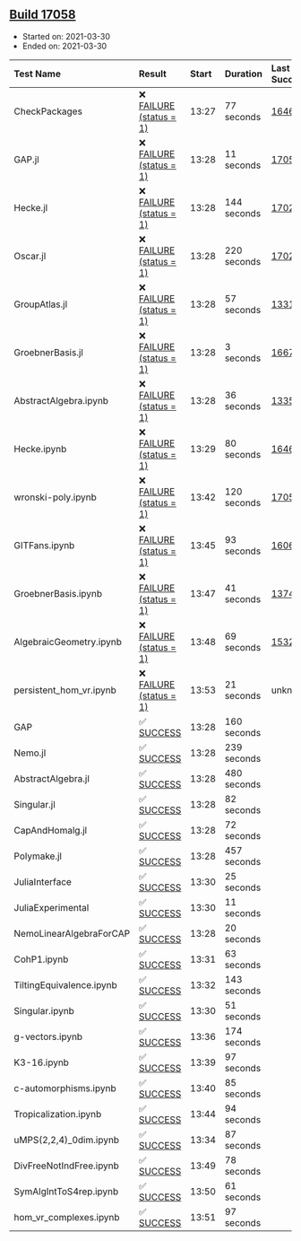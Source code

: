 ## [Build 17058](https://oscarci.mathematik.uni-kl.de/job/oscar/17058/)

* Started on: 2021-03-30
* Ended on: 2021-03-30

| Test Name    | Result | Start | Duration | Last Success | First Failure |
|:-------------|:-------|:------|:---------|:-------------|:--------------|
| CheckPackages | ❌ [FAILURE (status = 1)](https://oscarci.mathematik.uni-kl.de/job/oscar/17058/artifact/logs/build-17058/CheckPackages.log) | 13:27 | 77 seconds | [16463](https://oscarci.mathematik.uni-kl.de/job/oscar/16463/) | [16464](https://oscarci.mathematik.uni-kl.de/job/oscar/16464/) |
| GAP.jl | ❌ [FAILURE (status = 1)](https://oscarci.mathematik.uni-kl.de/job/oscar/17058/artifact/logs/build-17058/GAP.jl.log) | 13:28 | 11 seconds | [17057](https://oscarci.mathematik.uni-kl.de/job/oscar/17057/) | [17058](https://oscarci.mathematik.uni-kl.de/job/oscar/17058/) |
| Hecke.jl | ❌ [FAILURE (status = 1)](https://oscarci.mathematik.uni-kl.de/job/oscar/17058/artifact/logs/build-17058/Hecke.jl.log) | 13:28 | 144 seconds | [17022](https://oscarci.mathematik.uni-kl.de/job/oscar/17022/) | [17023](https://oscarci.mathematik.uni-kl.de/job/oscar/17023/) |
| Oscar.jl | ❌ [FAILURE (status = 1)](https://oscarci.mathematik.uni-kl.de/job/oscar/17058/artifact/logs/build-17058/Oscar.jl.log) | 13:28 | 220 seconds | [17022](https://oscarci.mathematik.uni-kl.de/job/oscar/17022/) | [17023](https://oscarci.mathematik.uni-kl.de/job/oscar/17023/) |
| GroupAtlas.jl | ❌ [FAILURE (status = 1)](https://oscarci.mathematik.uni-kl.de/job/oscar/17058/artifact/logs/build-17058/GroupAtlas.jl.log) | 13:28 | 57 seconds | [13311](https://oscarci.mathematik.uni-kl.de/job/oscar/13311/) | [13312](https://oscarci.mathematik.uni-kl.de/job/oscar/13312/) |
| GroebnerBasis.jl | ❌ [FAILURE (status = 1)](https://oscarci.mathematik.uni-kl.de/job/oscar/17058/artifact/logs/build-17058/GroebnerBasis.jl.log) | 13:28 | 3 seconds | [16676](https://oscarci.mathematik.uni-kl.de/job/oscar/16676/) | [16677](https://oscarci.mathematik.uni-kl.de/job/oscar/16677/) |
| AbstractAlgebra.ipynb | ❌ [FAILURE (status = 1)](https://oscarci.mathematik.uni-kl.de/job/oscar/17058/artifact/logs/build-17058/AbstractAlgebra.ipynb.log) | 13:28 | 36 seconds | [13355](https://oscarci.mathematik.uni-kl.de/job/oscar/13355/) | [13356](https://oscarci.mathematik.uni-kl.de/job/oscar/13356/) |
| Hecke.ipynb | ❌ [FAILURE (status = 1)](https://oscarci.mathematik.uni-kl.de/job/oscar/17058/artifact/logs/build-17058/Hecke.ipynb.log) | 13:29 | 80 seconds | [16463](https://oscarci.mathematik.uni-kl.de/job/oscar/16463/) | [16464](https://oscarci.mathematik.uni-kl.de/job/oscar/16464/) |
| wronski-poly.ipynb | ❌ [FAILURE (status = 1)](https://oscarci.mathematik.uni-kl.de/job/oscar/17058/artifact/logs/build-17058/wronski-poly.ipynb.log) | 13:42 | 120 seconds | [17056](https://oscarci.mathematik.uni-kl.de/job/oscar/17056/) | [17057](https://oscarci.mathematik.uni-kl.de/job/oscar/17057/) |
| GITFans.ipynb | ❌ [FAILURE (status = 1)](https://oscarci.mathematik.uni-kl.de/job/oscar/17058/artifact/logs/build-17058/GITFans.ipynb.log) | 13:45 | 93 seconds | [16068](https://oscarci.mathematik.uni-kl.de/job/oscar/16068/) | [16069](https://oscarci.mathematik.uni-kl.de/job/oscar/16069/) |
| GroebnerBasis.ipynb | ❌ [FAILURE (status = 1)](https://oscarci.mathematik.uni-kl.de/job/oscar/17058/artifact/logs/build-17058/GroebnerBasis.ipynb.log) | 13:47 | 41 seconds | [13748](https://oscarci.mathematik.uni-kl.de/job/oscar/13748/) | [13749](https://oscarci.mathematik.uni-kl.de/job/oscar/13749/) |
| AlgebraicGeometry.ipynb | ❌ [FAILURE (status = 1)](https://oscarci.mathematik.uni-kl.de/job/oscar/17058/artifact/logs/build-17058/AlgebraicGeometry.ipynb.log) | 13:48 | 69 seconds | [15322](https://oscarci.mathematik.uni-kl.de/job/oscar/15322/) | [15323](https://oscarci.mathematik.uni-kl.de/job/oscar/15323/) |
| persistent_hom_vr.ipynb | ❌ [FAILURE (status = 1)](https://oscarci.mathematik.uni-kl.de/job/oscar/17058/artifact/logs/build-17058/persistent_hom_vr.ipynb.log) | 13:53 | 21 seconds | unknown | unknown |
| GAP | ✅ [SUCCESS](https://oscarci.mathematik.uni-kl.de/job/oscar/17058/artifact/logs/build-17058/GAP.log) | 13:28 | 160 seconds |  |  |
| Nemo.jl | ✅ [SUCCESS](https://oscarci.mathematik.uni-kl.de/job/oscar/17058/artifact/logs/build-17058/Nemo.jl.log) | 13:28 | 239 seconds |  |  |
| AbstractAlgebra.jl | ✅ [SUCCESS](https://oscarci.mathematik.uni-kl.de/job/oscar/17058/artifact/logs/build-17058/AbstractAlgebra.jl.log) | 13:28 | 480 seconds |  |  |
| Singular.jl | ✅ [SUCCESS](https://oscarci.mathematik.uni-kl.de/job/oscar/17058/artifact/logs/build-17058/Singular.jl.log) | 13:28 | 82 seconds |  |  |
| CapAndHomalg.jl | ✅ [SUCCESS](https://oscarci.mathematik.uni-kl.de/job/oscar/17058/artifact/logs/build-17058/CapAndHomalg.jl.log) | 13:28 | 72 seconds |  |  |
| Polymake.jl | ✅ [SUCCESS](https://oscarci.mathematik.uni-kl.de/job/oscar/17058/artifact/logs/build-17058/Polymake.jl.log) | 13:28 | 457 seconds |  |  |
| JuliaInterface | ✅ [SUCCESS](https://oscarci.mathematik.uni-kl.de/job/oscar/17058/artifact/logs/build-17058/JuliaInterface.log) | 13:30 | 25 seconds |  |  |
| JuliaExperimental | ✅ [SUCCESS](https://oscarci.mathematik.uni-kl.de/job/oscar/17058/artifact/logs/build-17058/JuliaExperimental.log) | 13:30 | 11 seconds |  |  |
| NemoLinearAlgebraForCAP | ✅ [SUCCESS](https://oscarci.mathematik.uni-kl.de/job/oscar/17058/artifact/logs/build-17058/NemoLinearAlgebraForCAP.log) | 13:28 | 20 seconds |  |  |
| CohP1.ipynb | ✅ [SUCCESS](https://oscarci.mathematik.uni-kl.de/job/oscar/17058/artifact/logs/build-17058/CohP1.ipynb.log) | 13:31 | 63 seconds |  |  |
| TiltingEquivalence.ipynb | ✅ [SUCCESS](https://oscarci.mathematik.uni-kl.de/job/oscar/17058/artifact/logs/build-17058/TiltingEquivalence.ipynb.log) | 13:32 | 143 seconds |  |  |
| Singular.ipynb | ✅ [SUCCESS](https://oscarci.mathematik.uni-kl.de/job/oscar/17058/artifact/logs/build-17058/Singular.ipynb.log) | 13:30 | 51 seconds |  |  |
| g-vectors.ipynb | ✅ [SUCCESS](https://oscarci.mathematik.uni-kl.de/job/oscar/17058/artifact/logs/build-17058/g-vectors.ipynb.log) | 13:36 | 174 seconds |  |  |
| K3-16.ipynb | ✅ [SUCCESS](https://oscarci.mathematik.uni-kl.de/job/oscar/17058/artifact/logs/build-17058/K3-16.ipynb.log) | 13:39 | 97 seconds |  |  |
| c-automorphisms.ipynb | ✅ [SUCCESS](https://oscarci.mathematik.uni-kl.de/job/oscar/17058/artifact/logs/build-17058/c-automorphisms.ipynb.log) | 13:40 | 85 seconds |  |  |
| Tropicalization.ipynb | ✅ [SUCCESS](https://oscarci.mathematik.uni-kl.de/job/oscar/17058/artifact/logs/build-17058/Tropicalization.ipynb.log) | 13:44 | 94 seconds |  |  |
| uMPS(2,2,4)_0dim.ipynb | ✅ [SUCCESS](https://oscarci.mathematik.uni-kl.de/job/oscar/17058/artifact/logs/build-17058/uMPS-2-2-4-_0dim.ipynb.log) | 13:34 | 87 seconds |  |  |
| DivFreeNotIndFree.ipynb | ✅ [SUCCESS](https://oscarci.mathematik.uni-kl.de/job/oscar/17058/artifact/logs/build-17058/DivFreeNotIndFree.ipynb.log) | 13:49 | 78 seconds |  |  |
| SymAlgIntToS4rep.ipynb | ✅ [SUCCESS](https://oscarci.mathematik.uni-kl.de/job/oscar/17058/artifact/logs/build-17058/SymAlgIntToS4rep.ipynb.log) | 13:50 | 61 seconds |  |  |
| hom_vr_complexes.ipynb | ✅ [SUCCESS](https://oscarci.mathematik.uni-kl.de/job/oscar/17058/artifact/logs/build-17058/hom_vr_complexes.ipynb.log) | 13:51 | 97 seconds |  |  |
